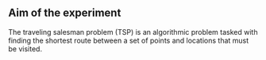 ## Aim of the experiment

The traveling salesman problem (TSP) is an algorithmic problem tasked with finding the shortest route between a set of points and locations that must be visited.